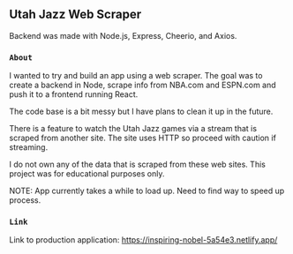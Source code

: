 ## Utah Jazz Web Scraper

Backend was made with Node.js, Express, Cheerio, and Axios.

### `About`

I wanted to try and build an app using a web scraper. The goal was to create a backend in Node, scrape info from NBA.com and ESPN.com and push it to a frontend running React.

The code base is a bit messy but I have plans to clean it up in the future.

There is a feature to watch the Utah Jazz games via a stream that is scraped from another site. The site uses HTTP so proceed with caution if streaming.

I do not own any of the data that is scraped from these web sites. This project was for educational purposes only.

NOTE: App currently takes a while to load up. Need to find way to speed up process.

### `Link`

Link to production application: https://inspiring-nobel-5a54e3.netlify.app/
